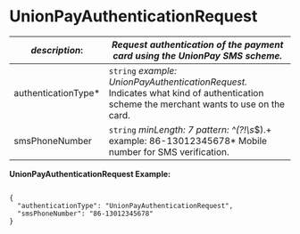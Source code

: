 
# UnionPayAuthenticationRequest

| *description*: | *Request authentication of the payment card using the UnionPay SMS scheme.*| 
|----|----|
| authenticationType* |  ``` string ```  *example: UnionPayAuthenticationRequest.* Indicates what kind of authentication scheme the merchant wants to use on the card.|
| smsPhoneNumber |  ``` string ```  *minLength: 7 pattern: ^(?!\s*$).+ example: 86-13012345678* Mobile number for SMS verification.|

**UnionPayAuthenticationRequest Example:**

```{r}

{
  "authenticationType": "UnionPayAuthenticationRequest",
  "smsPhoneNumber": "86-13012345678"
}
```  

